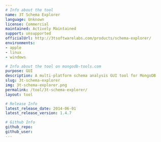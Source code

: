 ```yaml
---
# Info about the tool
name: 3T Schema Explorer
language: Unknown
license: Commercial
maintained: Actively Maintained
support: unsupported
officialUrl: http://3tsoftwarelabs.com/products/schema-explorer/
environments:
- apple
- linux
- windows

# Info about the tool on mongodb-tools.com
purpose: GUI
description: A multi-platform schema analysis GUI tool for MongoDB
slug: 3t-schema-explorer
img: 3t-schema-explorer.png
permalink: /tool/3t-schema-explorer/
layout: tool

# Release Info
latest_release_date: 2014-06-01
latest_release_version: 1.4.7

# Github Info
github_repo: 
github_user: 
---
```

